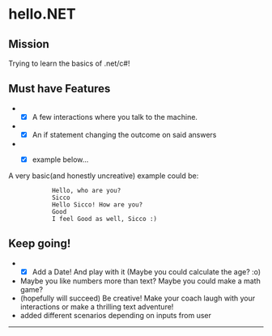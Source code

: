 # hello.NET

## Mission

Trying to learn the basics of .net/c#!


## Must have Features
- -[x] A few interactions where you talk to the machine.
- -[x] An if statement changing the outcome on said answers
- -[x] example below...


A very basic(and honestly uncreative) example could be:
```
            Hello, who are you?
            Sicco
            Hello Sicco! How are you?
            Good
            I feel Good as well, Sicco :)
```



## Keep going!
- -[x] Add a Date! And play with it (Maybe you could calculate the age? :o)
- Maybe you like numbers more than text? Maybe you could make a math game?
- (hopefully will succeed) Be creative! Make your coach laugh with your interactions or make a thrilling text adventure!
- added different scenarios depending on inputs from user
---
